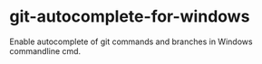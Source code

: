 # git-autocomplete-for-windows
Enable autocomplete of git commands and branches in Windows commandline cmd.
